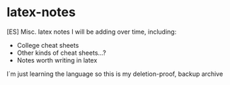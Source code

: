 # latex-notes

[ES] Misc. latex notes I will be adding over time, including:
  * College cheat sheets
  * Other kinds of cheat sheets...?
  * Notes worth writing in latex
  
I´m just learning the language so this is my deletion-proof, backup archive
